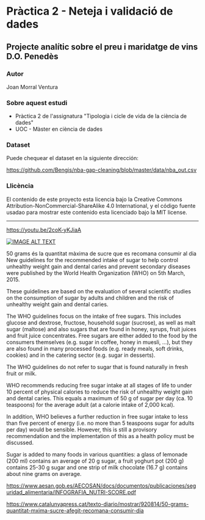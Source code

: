 # Pràctica 2 - Neteja i validació de dades

## Projecte analític sobre el preu i maridatge de vins D.O. Penedès

### Autor
Joan Morral Ventura 

### Sobre aquest estudi
- Pràctica 2 de l'assignatura "Tipologia i cicle de vida de la ciència de dades"
- UOC - Màster en ciència de dades

### Dataset
Puede chequear el dataset en la siguiente dirección:

https://github.com/Bengis/nba-gap-cleaning/blob/master/data/nba_out.csv

### Llicència
El contenido de este proyecto esta licencia bajo la Creative Commons Attribution-NonCommercial-ShareAlike 4.0 International, y el código fuente usadao para mostrar este contenido esta licenciado bajo la MIT license.

----
https://youtu.be/2coK-yKJiaA


[![IMAGE ALT TEXT](http://img.youtube.com/vi/2coK-yKJiaA/0.jpg)](http://www.youtube.com/watch?v=2coK-yKJiaA "Video Title")


50 grams és la quantitat màxima de sucre que es recomana consumir al dia
New guidelines for the recommended intake of sugar to help control unhealthy weight gain and dental caries and prevent secondary diseases were published by the World Health Organization (WHO) on 5th March, 2015.

These guidelines are based on the evaluation of several scientific studies on the consumption of sugar by adults and children and the risk of unhealthy weight gain and dental caries.

The WHO guidelines focus on the intake of free sugars. This includes glucose and dextrose, fructose, household sugar (sucrose), as well as malt sugar (maltose) and also sugars that are found in honey, syrups, fruit juices and fruit juice concentrates. Free sugars are either added to the food by the consumers themselves (e.g. sugar in coffee, honey in muesli, …), but they are also found in many processed foods (e.g. ready meals, soft drinks, cookies) and in the catering sector (e.g. sugar in desserts).

The WHO guidelines do not refer to sugar that is found naturally in fresh fruit or milk.

WHO recommends reducing free sugar intake at all stages of life to under 10 percent of physical calories to reduce the risk of unhealthy weight gain and dental caries. This equals a maximum of 50 g of sugar per day (ca. 10 teaspoons) for the average adult (at a calorie intake of 2,000 kcal).

In addition, WHO believes a further reduction in free sugar intake to less than five percent of energy (i.e. no more than 5 teaspoons sugar for adults per day) would be sensible. However, this is still a provisory recommendation and the implementation of this as a health policy must be discussed.

Sugar is added to many foods in various quantities: a glass of lemonade (200 ml) contains an average of 20 g sugar, a fruit yoghurt pot (200 g) contains 25-30 g sugar and one strip of milk chocolate (16.7 g) contains about nine grams on average.

https://www.aesan.gob.es/AECOSAN/docs/documentos/publicaciones/seguridad_alimentaria/INFOGRAFIA_NUTRI-SCORE.pdf

https://www.catalunyapress.cat/texto-diario/mostrar/920814/50-grams-quantitat-mxima-sucre-afegit-recomana-consumir-dia
